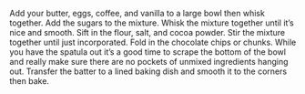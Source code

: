 Add your butter, eggs, coffee, and vanilla to a large bowl then whisk together. 
Add the sugars to the mixture. 
Whisk the mixture together until it’s nice and smooth.
Sift in the flour, salt, and cocoa powder. 
Stir the mixture together until just incorporated.
Fold in the chocolate chips or chunks. While you have the spatula out it’s a good time to scrape the bottom of the bowl and really make sure there are no pockets of unmixed ingredients hanging out.
Transfer the batter to a lined baking dish and smooth it to the corners then bake.
